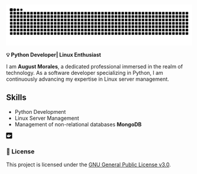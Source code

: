 ![Contributions](github-user-contribution.svg)

**💡 Python Developer| Linux Enthusiast**

I   am **August Morales**, a dedicated professional immersed in the realm of technology. As a software developer specializing in Python, I am continuously advancing my expertise in Linux server management.

## Skills
- Python Development
- Linux Server Management
- Management of non-relational databases **MongoDB**

![SkillsMedia](docker.png)



### 📃 License

This project is licensed under the [GNU General Public License v3.0](https://www.gnu.org/licenses/gpl-3.0.html).

